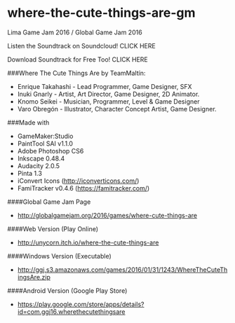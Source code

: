 # where-the-cute-things-are-gm
Lima Game Jam 2016 / Global Game Jam 2016

Listen the Soundtrack on Soundcloud! CLICK HERE

Download Soundtrack for Free Too! CLICK HERE

###Where The Cute Things Are by TeamMaltín:
- Enrique Takahashi - Lead Programmer, Game Designer, SFX
- Inuki Gnarly  - Artist, Art Director, Game Designer, 2D Animator.
- Knomo Seikei - Musician, Programmer, Level & Game Designer
- Varo Obregón - Illustrator, Character Concept Artist, Game Designer.

###Made with
- GameMaker:Studio
- PaintTool SAI v1.1.0
- Adobe Photoshop CS6
- Inkscape 0.48.4
- Audacity 2.0.5
- Pinta 1.3
- iConvert Icons (http://iconverticons.com/)
- FamiTracker v0.4.6 (https://famitracker.com/)

####Global Game Jam Page
- http://globalgamejam.org/2016/games/where-cute-things-are

####Web Version (Play Online)
- http://unycorn.itch.io/where-the-cute-things-are

####Windows Version (Executable)
- http://ggj.s3.amazonaws.com/games/2016/01/31/1243/WhereTheCuteThingsAre.zip

####Android Version (Google Play Store)
- https://play.google.com/store/apps/details?id=com.ggj16.wherethecutethingsare
